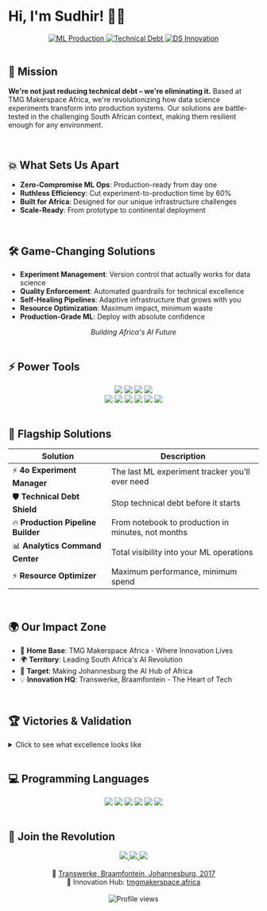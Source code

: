 # Hi, I'm Sudhir! 👋🏾

<div align="center">
  <a href="https://saml.co.za">
    <img src="https://img.shields.io/badge/ML_Production_Pioneer-333333?style=for-the-badge" alt="ML Production"/>
  </a>
  <a href="https://tmgmakerspace.africa">
    <img src="https://img.shields.io/badge/Technical_Debt_Eliminator-FF4088?style=for-the-badge" alt="Technical Debt"/>
  </a>
  <a href="https://github.com/sudz">
    <img src="https://img.shields.io/badge/Africa's_DS_Innovator-4D4D4D?style=for-the-badge" alt="DS Innovation"/>
  </a>
</div>

<br>

## 🎯 Mission

**We're not just reducing technical debt – we're eliminating it.** Based at TMG Makerspace Africa, we're revolutionizing how data science experiments transform into production systems. Our solutions are battle-tested in the challenging South African context, making them resilient enough for any environment.

<br>

## 💥 What Sets Us Apart

- **Zero-Compromise ML Ops**: Production-ready from day one
- **Ruthless Efficiency**: Cut experiment-to-production time by 60%
- **Built for Africa**: Designed for our unique infrastructure challenges
- **Scale-Ready**: From prototype to continental deployment

<br>

## 🛠️ Game-Changing Solutions

- **Experiment Management**: Version control that actually works for data science
- **Quality Enforcement**: Automated guardrails for technical excellence
- **Self-Healing Pipelines**: Adaptive infrastructure that grows with you
- **Resource Optimization**: Maximum impact, minimum waste
- **Production-Grade ML**: Deploy with absolute confidence

<div align="center">
  <em>Building Africa's AI Future</em>
</div>

<br>

## ⚡ Power Tools

<div align="center">
  <img src="https://img.shields.io/badge/-Python-3776AB?style=for-the-badge&logo=python&logoColor=white" />
  <img src="https://img.shields.io/badge/-Kedro-004D40?style=for-the-badge&logo=kedro&logoColor=white" />
  <img src="https://img.shields.io/badge/-MLflow-0194E2?style=for-the-badge&logo=mlflow&logoColor=white" />
  <img src="https://img.shields.io/badge/-DVC-13ADC7?style=for-the-badge&logo=dvc&logoColor=white" />
  <br>
  <img src="https://img.shields.io/badge/-FastAPI-009688?style=for-the-badge&logo=fastapi&logoColor=white" />
  <img src="https://img.shields.io/badge/-Docker-2496ED?style=for-the-badge&logo=docker&logoColor=white" />
  <img src="https://img.shields.io/badge/-Kubernetes-326CE5?style=for-the-badge&logo=kubernetes&logoColor=white" />
  <img src="https://img.shields.io/badge/-GitLab_CI-FCA121?style=for-the-badge&logo=gitlab&logoColor=white" />
  <img src="https://img.shields.io/badge/-Hugging_Face-FF6F00?style=for-the-badge&logo=huggingface&logoColor=white" />
  <img src="https://img.shields.io/badge/-Microsoft_Power_BI-F2C811?style=for-the-badge&logo=powerbi&logoColor=black" />
</div>

<br>

## 🚀 Flagship Solutions

| Solution | Description |
|----------|-------------|
| ⚡ **4o Experiment Manager** | The last ML experiment tracker you'll ever need |
| 🛡️ **Technical Debt Shield** | Stop technical debt before it starts |
| 🔥 **Production Pipeline Builder** | From notebook to production in minutes, not months |
| 📊 **Analytics Command Center** | Total visibility into your ML operations |
| ⚡ **Resource Optimizer** | Maximum performance, minimum spend |

<br>

## 🌍 Our Impact Zone

- 🏢 **Home Base**: TMG Makerspace Africa - Where Innovation Lives
- 🌍 **Territory**: Leading South Africa's AI Revolution
- 🎯 **Target**: Making Johannesburg the AI Hub of Africa
- 💡 **Innovation HQ**: Transwerke, Braamfontein - The Heart of Tech

<br>

## 🏆 Victories & Validation

<details>
<summary>Click to see what excellence looks like</summary>

<br>

- 🎓 [Microsoft Azure AI Engineer Associate](https://learn.microsoft.com/en-us/certifications/azure-ai-engineer/)
- 🎓 [Microsoft Certified: Azure Solutions Architect Expert](https://learn.microsoft.com/en-us/certifications/azure-solutions-architect/)
- 🎓 [Certified Information Systems Security Professional (CISSP)](https://www.isc2.org/Certifications/CISSP)
- 🏆 [Red Bull Basement National Finalist 🇿🇦](https://www.redbull.com/za-en/events/red-bull-basement)
- ⚡ [Microsoft Founders Hub - Level 3](https://www.microsoft.com/startups/founders-hub)
- 🎓 [Microsoft Certified: Azure Fundamentals](https://learn.microsoft.com/en-us/certifications/azure-fundamentals/)
- 🎓 [Microsoft Certified: Azure AI Fundamentals](https://learn.microsoft.com/en-us/certifications/azure-ai-fundamentals/)
- 🎓 [Microsoft Certified: Power Platform Fundamentals](https://learn.microsoft.com/en-us/certifications/power-platform-fundamentals/)
- 🚗 [AWS DeepRacer Championship Participant](https://aws.amazon.com/deepracer/)
- ☁️ [AWS Cloud Practitioner](https://aws.amazon.com/certification/certified-cloud-practitioner/)
- 🎓 [Microsoft Certified Solutions Developer (MSCD): SQL Server 2016](https://www.microsoft.com/en-us/learning/mcsd-sql-2016-certification.aspx)

</details>

<br>

## 💻 Programming Languages

<div align="center">
  <img src="https://img.shields.io/badge/-Python-3776AB?style=for-the-badge&logo=python&logoColor=white" />
  <img src="https://img.shields.io/badge/-JavaScript-F7DF1E?style=for-the-badge&logo=javascript&logoColor=black" />
  <img src="https://img.shields.io/badge/-Dart-0175C2?style=for-the-badge&logo=dart&logoColor=white" />
  <img src="https://img.shields.io/badge/-SQL-CC2927?style=for-the-badge&logo=microsoftsqlserver&logoColor=white" />
  <img src="https://img.shields.io/badge/-R-276DC3?style=for-the-badge&logo=r&logoColor=white" />
  <img src="https://img.shields.io/badge/-CSS-1572B6?style=for-the-badge&logo=css3&logoColor=white" />
</div>

<br>

## 🤝 Join the Revolution

<div align="center">
  <a href="mailto:sudhir@saml.co.za">
    <img src="https://img.shields.io/badge/Connect-D14836?style=for-the-badge&logo=gmail&logoColor=white"/>
  </a>
  <a href="https://saml.co.za">
    <img src="https://img.shields.io/badge/Visit-000000?style=for-the-badge&logo=safari&logoColor=white"/>
  </a>
  <a href="https://www.linkedin.com/in/sudhirdpn?utm_source=share&utm_campaign=share_via&utm_content=profile&utm_medium=android_app">
    <img src="https://img.shields.io/badge/Partner-0077B5?style=for-the-badge&logo=linkedin&logoColor=white"/>
  </a>
</div>

<div align="center">
  <br>
  🏢 <a href="https://g.co/kgs/CKQ5KiE">Transwerke, Braamfontein, Johannesburg, 2017</a>
  <br>
  🚀 Innovation Hub: <a href="https://tmgmakerspace.africa">tmgmakerspace.africa</a>
  <br><br>
  <img src="https://komarev.com/ghpvc/?username=Sudz&style=flat-square&color=blue" alt="Profile views"/>
</div>
